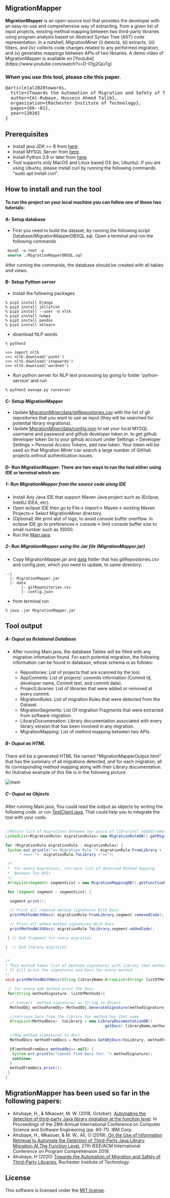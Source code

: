 ## MigrationMapper
<p align="justified">
<b>MigrationMapper</b> is an open-source tool that provides the developer with an easy-to-use and comprehensive way of extracting, from a given list of input projects, existing method mapping between two third-party libraries using program analysis based on Abstract Syntax Tree (AST) code representation. In a nutshell, MigrationMiner (i) detects, (ii) extracts, (iii) filters, and (iv) collects code changes related to any performed migration, and (v) generates mappings between APIs of two libraries. A demo video of MigrationMapper is available on [Youtube](https://www.youtube.com/watch?v=D-01g2GjuTg)

 ### When you use this tool, please cite this paper.
<pre>
@article{al2020towards,
  title={Towards the Automation of Migration and Safety of Third-Party Libraries},
  author={Al-Rubaye, Hussein Ahmed Talib},
  organization={Rochester Institute of Technology},
  pages={66--81},
  year={2020}
}
</pre>


## Prerequisites

* Install java JDK >= 8 from [here](https://www.oracle.com/technetwork/java/javase/downloads/jdk8-downloads-2133151.html).
* Install  MYSQL Server from [here](https://dev.mysql.com/downloads/installer/).
* Install Python 3.8 or later from [here](https://www.python.org/downloads/).
* Tool supports only MacOS and Linux based OS (ex, Ubuntu). If you are using Ubuntu, please install curl by running the following commands "sudo apt install curl".


## How to install and run the tool

#### To run the project on your local machine you can follow one of these two tutorials:
 
 #### A- Setup database
* First you need to build the dataset, by running the following script Database/MigrationMapperDBSQL.sql.
Open a terminal and run the following commands
```sql
 mysql -u root -p
 source ./MigrationMapperDBSQL.sql
```

After running the commands, the database should be created with all tables and views.

#### B- Setup Python server

* Install the following packages

```
% pip3 install Django
% pip3 install jellyfish
% pip3 install --user -U nltk
% pip3 install numpy
% pip3 install pandas
% pip3 install sklearn
```

* download NLP  words
```
% python3

>>> import nltk 
>>> nltk.download('punkt')
>>> nltk.download('stopwords')
>>> nltk.download('wordnet')
```

* Run python server for NLP text processing by going to folder 'python-service' and run 
```
% python3 manage.py runserver

```

#### C- Setup MigrationMapper
* Update [MigrationMiner/data/gitRepositories.csv](https://github.com/hussien89aa/MigrationMapper/blob/master/MigrationMapper/data/gitRepositories.csv) with the list of git repositories that you want to use as input (they will be searched for potential library migrations).
* Update [MigrationMiner/data/config.json](https://github.com/hussien89aa/MigrationMapper/blob/master/MigrationMapper/data/config.json) to set your local MYSQL username and password  and github developer token in. to get github developer token Go to your github account under Settings > Developer Settings > Personal Access Tokens, add new token. Your token will be used so that Migration Miner can search a large number of GitHub projects without authentication issues.

#### D- Run MigrationMapper: There are two ways to run the tool either using IDE or terminal which are:

##### 1- Run MigrationMapper from the source code uisng IDE
* Install Any Java IDE that support Maven Java project such as (Eclipse, IntelliJ IDEA, etc).
* Open eclipse IDE then go to File-> import-> Maven-> existing Maven Projects-> Select MigrationMiner directory.
* (Optional) We print alot of logs, to avoid console buffer overflow. In eclipse IDE go to   preferences-> console-> limit console buffer size to small number such as 10000.
* Run the [Main.java](https://github.com/hussien89aa/MigrationMapper/blob/master/MigrationMapper/src/main/java/com/main/parse/Main.java).

##### 2- Run MigrationMapper using the Jar file (MigrationMapper.jar)
* Copy MigrationMapper.jar and [data](https://github.com/hussien89aa/MigrationMapper/blob/master/MigrationMapper/data/) folder that has gitRepositories.csv and config.json, which you need to update, to same directory.
```
--|
  |- MigrationMapper.jar
  |- data
       |- gitRepositories.csv
       |- config.json
```

* from terminal run
```
% java -jar MigrationMapper.jar

```

## Tool output

##### A- Ouput as Relational Database
* After running Main.java, the database Tables will be filled with any migration infomation found. For each potential migration, the following information can be found in database, whose schema is as follows:
 
   * Repositories: List of projects that are scanned by the tool.
   * AppCommits: List of projects' commits information (Commit Id, developer name, Commit text, and commit date).
   * ProjectLibraries: List of libraries that were added or removed at every commit.
   * MigrationRules:  List of migration Rules that were detected from the Dataset.
   * MigrationSegments: List Of migration Fragments that were extracted from software migration.
   * LibraryDocumenation: Library documentation associated with every library version that has been involved in any migration.
   * MigrationMapping: List of method mapping between two APIs.
##### B- Ouput as HTML
   There will be a generated HTML file named "MigrationMapperOutput.html" that has the summary of all migrations detected, and for each migration, all its corresponding method mapping along with their Library documentation. An illutrative example of this file is in the following picture:
   
![main](http://attach.alruabye.net/migrationminer/methodMapping.jpg)


##### C- Ouput as Objects
After running Main.java, You could read the output as objects by writing the following code. or run [TestClient.java](https://github.com/hussien89aa/MigrationMapper/blob/master/MigrationMapper/src/main/java/com/main/parse/TestClient.java). That could help you to integrate the tool with your code.

```java
 
//Return list of migrations between two pairs of libraries( added/removed)
LinkedList<MigrationRule> migrationRules= new MigrationRuleDB().getMigrationRulesWithoutVersion(1);

for (MigrationRule migrationRule : migrationRules) {
 System.out.println("== Migration Rule "+ migrationRule.FromLibrary +
      " <==> "+  migrationRule.ToLibrary +"==");

 /*
 *  For every migrations, retrieve list of detected Method mapping
 *  Between Two APIs
 */
 ArrayList<Segment> segmentList = new MigrationMappingDB().getFunctionMapping(String.valueOf(migrationRule.ID), false, false);

 for (Segment segment : segmentList) {

  segment.print();

  // Print all removed method signatures With Docs
  printMethodWithDocs( migrationRule.FromLibrary,segment.removedCode);  

  // Print all added method signatures With Docs
  printMethodWithDocs( migrationRule.ToLibrary,segment.addedCode);

 } // End fragment for every migration

}  // End library migration


/* 
* This method takes list of methods signatures with library that methods belong to.
* It will print the signatures and Docs for every method
*/
void printMethodWithDocs(String libraryName,ArrayList<String> listOfMethods ) {

 // For every add method print the Docs
 for(String methodSignature: listOfMethods){

  // Convert  method signatures as String to Object
  MethodObj methodFormObj= MethodObj.GenerateSignature(methodSignature);

  //retrieve Docs from the library for method has that name
  ArrayList<MethodDocs>  toLibrary = new LibraryDocumentationDB()
                                           .getDocs( libraryName,methodFormObj.methodName);

  //Map method signatures to docs
  MethodDocs methodFromDocs = MethodDocs.GetObjDocs(toLibrary, methodFormObj);

  if(methodFromDocs.methodObj== null) {
   System.err.println("Cannot find Docs for: "+ methodSignature);
   continue;
  }
  methodFromDocs.print();      
 }
}
```
 
## MigrationMapper has been used so far in the following papers:

* Alrubaye, H., & Mkaouer, M. W. (2018, October). [Automating the detection of third-party Java library migration at the function level](https://dl.acm.org/citation.cfm?id=3291299). In Proceedings of the 28th Annual International Conference on Computer Science and Software Engineering (pp. 60-71). IBM Corp.
* Alrubaye, H., Mkaouer, & M. W., Ali, O (2019).[ On the Use of Information Retrieval to Automate the Detection of Third-Party Java Library Migration At The Function Level](https://dl.acm.org/citation.cfm?id=3339129), 27th IEEE/ACM International Conference on Program Comprehension 2019.
* Alrubaye, H (2020) [Towards the Automation of Migration and Safety of Third-Party Libraries](https://scholarworks.rit.edu/theses/10614/), Rochester Institute of Technology
 
## License

This software is licensed under the [MIT license](https://opensource.org/licenses/MIT).
